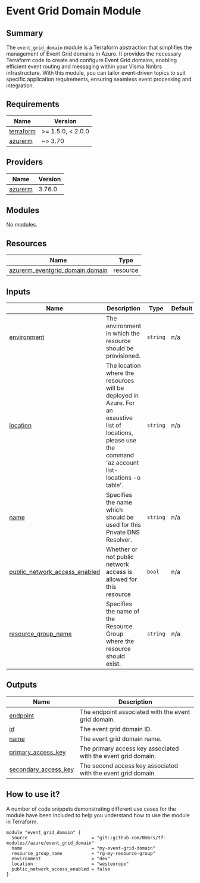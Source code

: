 # Event Grid Domain Module

## Summary

The `event_grid_domain` module is a Terraform abstraction that simplifies the management of Event Grid domains in Azure. It provides the necessary Terraform code to create and configure Event Grid domains, enabling efficient event routing and messaging within your Visma Nmbrs infrastructure. With this module, you can tailor event-driven topics to suit specific application requirements, ensuring seamless event processing and integration.

## Requirements

| Name | Version |
|------|---------|
| <a name="requirement_terraform"></a> [terraform](#requirement\_terraform) | >= 1.5.0, < 2.0.0 |
| <a name="requirement_azurerm"></a> [azurerm](#requirement\_azurerm) | ~> 3.70 |

## Providers

| Name | Version |
|------|---------|
| <a name="provider_azurerm"></a> [azurerm](#provider\_azurerm) | 3.76.0 |

## Modules

No modules.

## Resources

| Name | Type |
|------|------|
| [azurerm_eventgrid_domain.domain](https://registry.terraform.io/providers/hashicorp/azurerm/latest/docs/resources/eventgrid_domain) | resource |

## Inputs

| Name | Description | Type | Default | Required |
|------|-------------|------|---------|:--------:|
| <a name="input_environment"></a> [environment](#input\_environment) | The environment in which the resource should be provisioned. | `string` | n/a | yes |
| <a name="input_location"></a> [location](#input\_location) | The location where the resources will be deployed in Azure. For an exaustive list of locations, please use the command 'az account list-locations -o table'. | `string` | n/a | yes |
| <a name="input_name"></a> [name](#input\_name) | Specifies the name which should be used for this Private DNS Resolver. | `string` | n/a | yes |
| <a name="input_public_network_access_enabled"></a> [public\_network\_access\_enabled](#input\_public\_network\_access\_enabled) | Whether or not public network access is allowed for this resource | `bool` | n/a | yes |
| <a name="input_resource_group_name"></a> [resource\_group\_name](#input\_resource\_group\_name) | Specifies the name of the Resource Group where the resource should exist. | `string` | n/a | yes |

## Outputs

| Name | Description |
|------|-------------|
| <a name="output_endpoint"></a> [endpoint](#output\_endpoint) | The endpoint associated with the event grid domain. |
| <a name="output_id"></a> [id](#output\_id) | The event grid domain ID. |
| <a name="output_name"></a> [name](#output\_name) | The event grid domain name. |
| <a name="output_primary_access_key"></a> [primary\_access\_key](#output\_primary\_access\_key) | The primary access key associated with the event grid domain. |
| <a name="output_secondary_access_key"></a> [secondary\_access\_key](#output\_secondary\_access\_key) | The second access key associated with the event grid domain. |

## How to use it?

A number of code snippets demonstrating different use cases for the module have been included to help you understand how to use the module in Terraform.

```hcl
module "event_grid_domain" {
  source                        = "git::github.com/Nmbrs/tf-modules//azure/event_grid_domain"
  name                          = "my-event-grid-domain"
  resource_group_name           = "rg-my-resource-group"
  environment                   = "dev"
  location                      = "westeurope"
  public_network_access_enabled = false
}
```